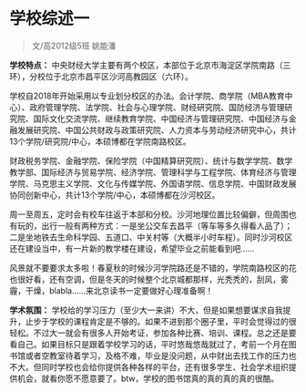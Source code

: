 
# 学校综述一  

> 文/高2012级5班 姚能潘  

**学校特点：**
中央财经大学主要有两个校区，本部位于北京市海淀区学院南路（三环），分校位于北京市昌平区沙河高教园区（六环）。  

学校自2018年开始采用以专业划分校区的办法。会计学院、商学院（MBA教育中心）、政府管理学院、法学院、社会与心理学院、财经研究院、国防经济与管理研究院、国际文化交流学院、继续教育学院、中国经济与管理研究院、中国经济与金融发展研究院、中国公共财政与政策研究院、人力资本与劳动经济研究中心，共计13个学院/研究院/中心，本硕博都在学院南路校区。  

财政税务学院、金融学院、保险学院（中国精算研究院）、统计与数学学院、数学教学部、国际经济与贸易学院、经济学院、管理科学与工程学院、体育经济与管理学院、马克思主义学院、文化与传媒学院、外国语学院、信息学院、中国财政发展协同创新中心，共计13个学院/中心，本硕博都在沙河校区。  

周一至周五，定时会有校车往返于本部和分校。沙河地理位置比较偏僻，但周围也有玩的，出行一般有两种方式：一是坐公交车去昌平（等车等多久得看人品了）；二是坐地铁去生命科学园、五道口、中关村等（大概半小时车程）。同时沙河校区还在建设当中，有一片新的教学楼在建设，希望毕业之前能看到吧……  

风景就不要要求太多啦！春夏秋的时候沙河学院路还是不错的，学院南路校区的花也很好看，还有空调，但是冬天的时候整个北京城都那样，光秃秃的，刮风，雾霾，干燥，blabla……来北京读书一定要做好心理准备啊！

**学术氛围：**
学校给的学习压力（至少大一来讲）不大，但是如果想要谋求自我提升，止步于学校的课程肯定是不够的。如果不进到那个圈子里，平时会觉得过的很轻松。不过大一就会有很多人开始考证，参加各种比赛、培训、课程。总之还是要看自己。如果目标只是跟着学校学习的话，平时悠哉悠哉就过了，考前一个月在图书馆或者空教室待着学习，及格不难，毕业是没问题，从中财出去找工作的压力也不大。但同时学校也会给你提供各种各样的平台，还有很多学生、社会学术组织提供机会，就看你愿不愿意要了。btw，学校的图书馆真的真的真的真的很酷。





